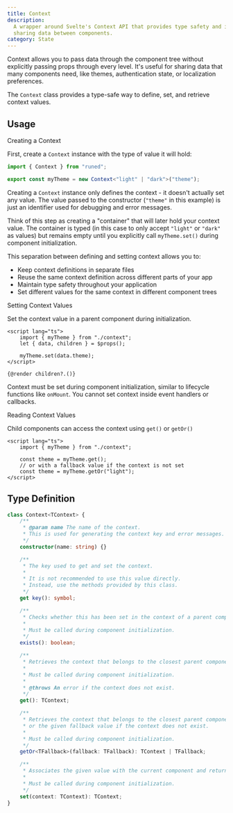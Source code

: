 ```yaml
---
title: Context
description:
  A wrapper around Svelte's Context API that provides type safety and improved ergonomics for
  sharing data between components.
category: State
---
```


<script>
	import { Steps, Step, Callout } from '@svecodocs/kit';
</script>

Context allows you to pass data through the component tree without explicitly passing props through
every level. It's useful for sharing data that many components need, like themes, authentication
state, or localization preferences.

The `Context` class provides a type-safe way to define, set, and retrieve context values.

## Usage

<Steps>

<Step>Creating a Context</Step>

First, create a `Context` instance with the type of value it will hold:

```ts title="context.ts"
import { Context } from "runed";

export const myTheme = new Context<"light" | "dark">("theme");
```

Creating a `Context` instance only defines the context - it doesn't actually set any value. The
value passed to the constructor (`"theme"` in this example) is just an identifier used for debugging
and error messages.

Think of this step as creating a "container" that will later hold your context value. The container
is typed (in this case to only accept `"light"` or `"dark"` as values) but remains empty until you
explicitly call `myTheme.set()` during component initialization.

This separation between defining and setting context allows you to:

- Keep context definitions in separate files
- Reuse the same context definition across different parts of your app
- Maintain type safety throughout your application
- Set different values for the same context in different component trees

<Step>Setting Context Values</Step>

Set the context value in a parent component during initialization.

```svelte title="+layout.svelte"
<script lang="ts">
	import { myTheme } from "./context";
	let { data, children } = $props();

	myTheme.set(data.theme);
</script>

{@render children?.()}
```

<Callout>

Context must be set during component initialization, similar to lifecycle functions like `onMount`.
You cannot set context inside event handlers or callbacks.

</Callout>

<Step>Reading Context Values</Step>

Child components can access the context using `get()` or `getOr()`

```svelte title="+page.svelte"
<script lang="ts">
	import { myTheme } from "./context";

	const theme = myTheme.get();
	// or with a fallback value if the context is not set
	const theme = myTheme.getOr("light");
</script>
```

</Steps>

## Type Definition

```ts
class Context<TContext> {
	/**
	 * @param name The name of the context.
	 * This is used for generating the context key and error messages.
	 */
	constructor(name: string) {}

	/**
	 * The key used to get and set the context.
	 *
	 * It is not recommended to use this value directly.
	 * Instead, use the methods provided by this class.
	 */
	get key(): symbol;

	/**
	 * Checks whether this has been set in the context of a parent component.
	 *
	 * Must be called during component initialization.
	 */
	exists(): boolean;

	/**
	 * Retrieves the context that belongs to the closest parent component.
	 *
	 * Must be called during component initialization.
	 *
	 * @throws An error if the context does not exist.
	 */
	get(): TContext;

	/**
	 * Retrieves the context that belongs to the closest parent component,
	 * or the given fallback value if the context does not exist.
	 *
	 * Must be called during component initialization.
	 */
	getOr<TFallback>(fallback: TFallback): TContext | TFallback;

	/**
	 * Associates the given value with the current component and returns it.
	 *
	 * Must be called during component initialization.
	 */
	set(context: TContext): TContext;
}
```
